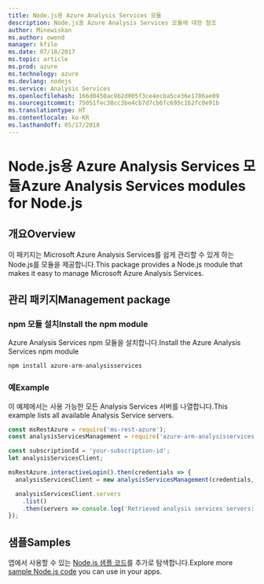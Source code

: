 ```yaml
---
title: Node.js용 Azure Analysis Services 모듈
description: Node.js용 Azure Analysis Services 모듈에 대한 참조
author: Minewiskan
ms.author: owend
manager: kfile
ms.date: 07/18/2017
ms.topic: article
ms.prod: azure
ms.technology: azure
ms.devlang: nodejs
ms.service: Analysis Services
ms.openlocfilehash: 166d0450ac9b2d005f3ce4ecba5ce36e1786ae09
ms.sourcegitcommit: 75051fec38cc3be4cb7d7cb6fc695c162fc0e91b
ms.translationtype: HT
ms.contentlocale: ko-KR
ms.lasthandoff: 05/17/2018
---
```

# <a name="azure-analysis-services-modules-for-nodejs"></a><span data-ttu-id="e789b-103">Node.js용 Azure Analysis Services 모듈</span><span class="sxs-lookup"><span data-stu-id="e789b-103">Azure Analysis Services modules for Node.js</span></span>

## <a name="overview"></a><span data-ttu-id="e789b-104">개요</span><span class="sxs-lookup"><span data-stu-id="e789b-104">Overview</span></span>
<span data-ttu-id="e789b-105">이 패키지는 Microsoft Azure Analysis Services를 쉽게 관리할 수 있게 하는 Node.js를 모듈을 제공합니다.</span><span class="sxs-lookup"><span data-stu-id="e789b-105">This package provides a Node.js module that makes it easy to manage Microsoft Azure Analysis Services.</span></span>

## <a name="management-package"></a><span data-ttu-id="e789b-106">관리 패키지</span><span class="sxs-lookup"><span data-stu-id="e789b-106">Management package</span></span>

### <a name="install-the-npm-module"></a><span data-ttu-id="e789b-107">npm 모듈 설치</span><span class="sxs-lookup"><span data-stu-id="e789b-107">Install the npm module</span></span>

<span data-ttu-id="e789b-108">Azure Analysis Services npm 모듈을 설치합니다.</span><span class="sxs-lookup"><span data-stu-id="e789b-108">Install the Azure Analysis Services npm module</span></span>

```bash
npm install azure-arm-analysisservices
```

### <a name="example"></a><span data-ttu-id="e789b-109">예</span><span class="sxs-lookup"><span data-stu-id="e789b-109">Example</span></span>

<span data-ttu-id="e789b-110">이 예제에서는 사용 가능한 모든 Analysis Services 서버를 나열합니다.</span><span class="sxs-lookup"><span data-stu-id="e789b-110">This example lists all available Analysis Service servers.</span></span>

```javascript
const msRestAzure = require('ms-rest-azure');
const analysisServicesManagement = require('azure-arm-analysisservices');

const subscriptionId = 'your-subscription-id';
let analysisServicesClient;

msRestAzure.interactiveLogin().then(credentials => {
  analysisServicesClient = new analysisServicesManagement(credentials, subscriptionId);

  analysisServicesClient.servers
    .list()
    .then(servers => console.log('Retrieved analysis services servers: ', servers));
});
```

## <a name="samples"></a><span data-ttu-id="e789b-111">샘플</span><span class="sxs-lookup"><span data-stu-id="e789b-111">Samples</span></span>

<span data-ttu-id="e789b-112">앱에서 사용할 수 있는 [Node.js 샘플 코드](https://azure.microsoft.com/resources/samples/?platform=nodejs)를 추가로 탐색합니다.</span><span class="sxs-lookup"><span data-stu-id="e789b-112">Explore more [sample Node.js code](https://azure.microsoft.com/resources/samples/?platform=nodejs) you can use in your apps.</span></span>
